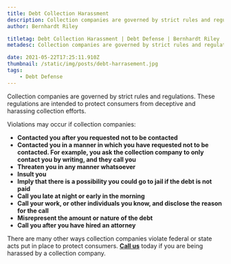 ```yaml
---
title: Debt Collection Harassment
description: Collection companies are governed by strict rules and regulations.
author: Bernhardt Riley

titletag: Debt Collection Harassment | Debt Defense | Bernhardt Riley
metadesc: Collection companies are governed by strict rules and regulations.

date: 2021-05-22T17:25:11.910Z
thumbnail: /static/img/posts/debt-harrasement.jpg
tags:
    - Debt Defense
---
```


<!--StartFragment-->

Collection companies are governed by strict rules and regulations. These regulations are intended to protect consumers from deceptive and harassing collection efforts.

Violations may occur if collection companies:

-   **Contacted you after you requested not to be contacted**
-   **Contacted you in a manner in which you have requested not to be contacted. For example, you ask the collection company to only contact you by writing, and they call you**
-   **Threaten you in any manner whatsoever**
-   **Insult you**
-   **Imply that there is a possibility you could go to jail if the debt is not paid**
-   **Call you late at night or early in the morning**
-   **Call your work, or other individuals you know, and disclose the reason for the call**
-   **Misrepresent the amount or nature of the debt**
-   **Call you after you have hired an attorney**

There are many other ways collection companies violate federal or state acts put in place to protect consumers. **[Call us](http://blflorida.kallistoart.net/contact-us)** today if you are being
harassed by a collection company.

<!--EndFragment-->
